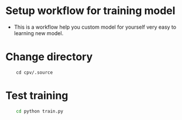 # Setup workflow for training model
- This is a workflow help you custom model for yourself very easy to learning new model.
# Change directory
```
    cd cpv/.source
```
# Test training
```bash
    cd python train.py
```
